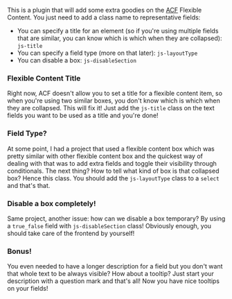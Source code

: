 This is a plugin that will add some extra goodies on the [ACF](http://advancedcustomfields.com) Flexible Content. You just need to add a class name to representative fields:

- You can specify a title for an element (so if you're using multiple fields that are similar, you can know which is which when they are collapsed): `js-title`
- You can specify a field type (more on that later): `js-layoutType`
- You can disable a box: `js-disableSection`

### Flexible Content Title
Right now, ACF doesn't allow you to set a title for a flexible content item, so when you're using two similar boxes, you don't know which is which when they are collapsed. This will fix it! Just add the `js-title` class on the text fields you want to be used as a title and you're done!

### Field Type?
At some point, I had a project that used a flexible content box which was pretty similar with other flexible content box and the quickest way of dealing with that was to add extra fields and toggle their visibility through conditionals. The next thing? How to tell what kind of box is that collapsed box? Hence this class. You should add the `js-layoutType` class to a `select` and that's that.

### Disable a box completely!
Same project, another issue: how can we disable a box temporary? By using a `true_false` field with `js-disableSection` class! Obviously enough, you should take care of the frontend by yourself!

### Bonus!
You even needed to have a longer description for a field but you don't want that whole text to be always visible? How about a tooltip? Just start your description with a question mark and that's all! Now you have nice tooltips on your fields!